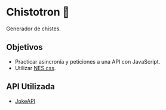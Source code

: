 # Chistotron 🤡

Generador de chistes.

## Objetivos

- Practicar asincronía y peticiones a una API con JavaScript.
- Utilizar [NES.css](https://nostalgic-css.github.io/NES.css/).

## API Utilizada

- [JokeAPI](https://v2.jokeapi.dev/)
